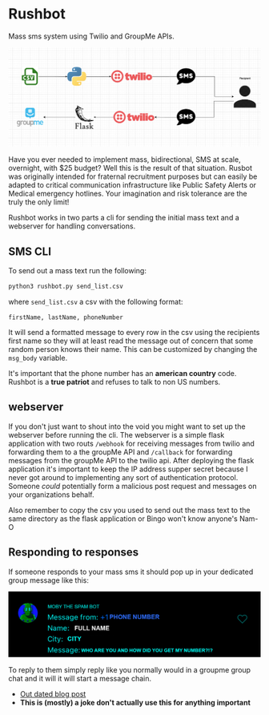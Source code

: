 # Rushbot
Mass sms system using Twilio and GroupMe APIs. 

![img](imgs/flowchart.png)

Have you ever needed to implement mass, bidirectional, SMS at scale, overnight, 
with $25 budget? Well this is the result of that situation. Rusbot was 
originally intended for fraternal recruitment purposes but can easily be 
adapted to critical communication infrastructure like Public Safety Alerts or 
Medical emergency hotlines. Your imagination and risk tolerance are the 
truly the only limit!

Rushbot works in two parts a cli for sending the initial mass text 
and a webserver for handling conversations. 

## SMS CLI

To send out a mass text run the following: 
```bash
python3 rushbot.py send_list.csv
```
where `send_list.csv` a csv with the following format:
```
firstName, lastName, phoneNumber
```
It will send a formatted message to every row in the csv using the 
recipients first name so they will at least read the message out 
of concern that some random person knows their name. This can be 
customized by changing the `msg_body` variable.

It's important that the phone number has an **american country** code. Rushbot 
is a **true patriot** and refuses to talk to non US numbers. 

## webserver

If you don't just want to shout into the void you might want to set up 
the webserver before running the cli. The webserver is a simple flask application
with two routs `/webhook` for receiving messages from twilio and forwarding them to 
a the groupMe API and `/callback` for forwarding messages from the groupMe API to 
the twilio api. After deploying the flask application it's important to keep 
the IP address supper secret because I never got around to implementing any sort 
of authentication protocol. Someone *could* potentially form a malicious post 
request and messages on your organizations behalf. 

Also remember to copy the csv you used to send out the mass text to the same 
directory as the flask application or Bingo won't know anyone's Nam-O  

## Responding to responses 
If someone responds to your mass sms it should pop up in your dedicated group message 
like this:

![img](imgs/mobythespambot.png)

To reply to them simply reply like you normally would in a groupme group chat and it will 
it will start a message chain. 

- [Out dated blog post](https://notjoemartinez.com/blog/automated_sms_with_twilio_and_groupme/)
- **This is (mostly) a joke don't actually use this for anything important**

